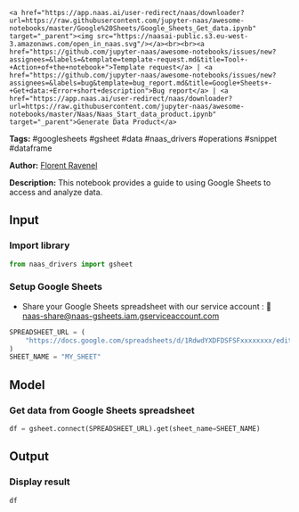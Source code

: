     <a href="https://app.naas.ai/user-redirect/naas/downloader?url=https://raw.githubusercontent.com/jupyter-naas/awesome-notebooks/master/Google%20Sheets/Google_Sheets_Get_data.ipynb" target="_parent"><img src="https://naasai-public.s3.eu-west-3.amazonaws.com/open_in_naas.svg"/></a><br><br><a href="https://github.com/jupyter-naas/awesome-notebooks/issues/new?assignees=&labels=&template=template-request.md&title=Tool+-+Action+of+the+notebook+">Template request</a> | <a href="https://github.com/jupyter-naas/awesome-notebooks/issues/new?assignees=&labels=bug&template=bug_report.md&title=Google+Sheets+-+Get+data:+Error+short+description">Bug report</a> | <a href="https://app.naas.ai/user-redirect/naas/downloader?url=https://raw.githubusercontent.com/jupyter-naas/awesome-notebooks/master/Naas/Naas_Start_data_product.ipynb" target="_parent">Generate Data Product</a>

**Tags:** #googlesheets #gsheet #data #naas_drivers #operations #snippet #dataframe

**Author:** [Florent Ravenel](https://www.linkedin.com/in/florent-ravenel/)

**Description:** This notebook provides a guide to using Google Sheets to access and analyze data.

## Input

### Import library


```python
from naas_drivers import gsheet
```

### Setup Google Sheets
- Share your Google Sheets spreadsheet with our service account : 🔗 naas-share@naas-gsheets.iam.gserviceaccount.com


```python
SPREADSHEET_URL = (
    "https://docs.google.com/spreadsheets/d/1RdwdYXDFDSFSFxxxxxxxx/edit#gid=XXXXXXXX33"
)
SHEET_NAME = "MY_SHEET"
```

## Model

### Get data from Google Sheets spreadsheet


```python
df = gsheet.connect(SPREADSHEET_URL).get(sheet_name=SHEET_NAME)
```

## Output

### Display result


```python
df
```
